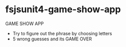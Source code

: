 # fsjsunit4-game-show-app

GAME SHOW APP

- Try to figure out the phrase by choosing letters
- 5 wrong guesses and its GAME OVER
